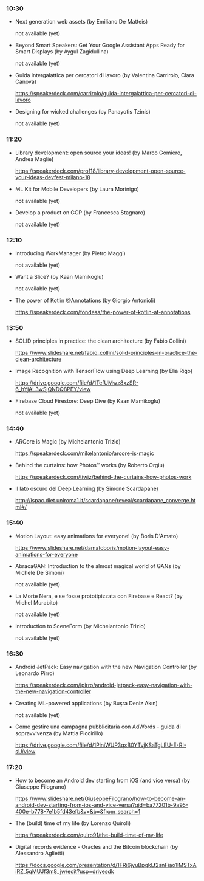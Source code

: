 ### 10:30

- Next generation web assets (by Emiliano De Matteis)

   not available (yet)

- Beyond Smart Speakers: Get Your Google Assistant Apps Ready for Smart Displays (by Aygul Zagidullina)

   not available (yet)

- Guida intergalattica per cercatori di lavoro (by Valentina Carrirolo, Clara Canova)

   https://speakerdeck.com/carrirolo/guida-intergalattica-per-cercatori-di-lavoro

- Designing for wicked challenges (by Panayotis Tzinis)

   not available (yet)

### 11:20

- Library development: open source your ideas! (by Marco Gomiero, Andrea Maglie)

   https://speakerdeck.com/prof18/library-development-open-source-your-ideas-devfest-milano-18

- ML Kit for Mobile Developers (by Laura Morinigo)

   not available (yet)

- Develop a product on GCP (by Francesca Stagnaro)

   not available (yet)

### 12:10

- Introducing WorkManager (by Pietro Maggi)

   not available (yet)

- Want a Slice? (by Kaan Mamikoglu)

   not available (yet)

- The power of Kotlin @Annotations (by Giorgio Antonioli)

   https://speakerdeck.com/fondesa/the-power-of-kotlin-at-annotations

### 13:50

- SOLID principles in practice: the clean architecture (by Fabio Collini)

   https://www.slideshare.net/fabio_collini/solid-principles-in-practice-the-clean-architecture

- Image Recognition with TensorFlow using Deep Learning (by Elia Rigo)

   https://drive.google.com/file/d/1TefUMwz8xzSR-6_hYjAL3wSjQNDQ8PEY/view

- Firebase Cloud Firestore: Deep Dive (by Kaan Mamikoglu)

   not available (yet)

### 14:40

- ARCore is Magic (by Michelantonio Trizio)

   https://speakerdeck.com/mikelantonio/arcore-is-magic

- Behind the curtains: how Photos™ works (by Roberto Orgiu)

   https://speakerdeck.com/tiwiz/behind-the-curtains-how-photos-work

- Il lato oscuro del Deep Learning (by Simone Scardapane)

   http://ispac.diet.uniroma1.it/scardapane/reveal/scardapane_converge.html#/

### 15:40

- Motion Layout: easy animations for everyone! (by Boris D'Amato)

   https://www.slideshare.net/damatoboris/motion-layout-easy-animations-for-everyone

- AbracaGAN: Introduction to the almost magical world of GANs (by Michele De Simoni)

   not available (yet)

- La Morte Nera, e se fosse prototipizzata con Firebase e React? (by Michel Murabito)

   not available (yet)

- Introduction to SceneForm (by Michelantonio Trizio)

   not available (yet)

### 16:30

- Android JetPack: Easy navigation with the new Navigation Controller (by Leonardo Pirro)

   https://speakerdeck.com/lpirro/android-jetpack-easy-navigation-with-the-new-navigation-controller

- Creating ML-powered applications (by Buşra Deniz Akın)

   not available (yet)

- Come gestire una campagna pubblicitaria con AdWords - guida di sopravvivenza (by Mattia Piccirillo)

   https://drive.google.com/file/d/1PiniWUP3qxB0YTvjKSaTgLEU-E-RI-sU/view

### 17:20

- How to become an Android dev starting from iOS (and vice versa) (by Giuseppe Filograno)

   https://www.slideshare.net/GiuseppeFilograno/how-to-become-an-android-dev-starting-from-ios-and-vice-versa?qid=ba77201b-9a95-400e-b778-7e1b5fd43efb&v=&b=&from_search=1

- The (build) time of my life (by Lorenzo Quiroli)

   https://speakerdeck.com/quiro91/the-build-time-of-my-life

- Digital records evidence - Oracles and the Bitcoin blockchain (by Alessandro Aglietti)

   https://docs.google.com/presentation/d/1FRi6jyuBpqkLt2snFiao1lMSTxAiRZ_5qMUJf3m8_jw/edit?usp=drivesdk
